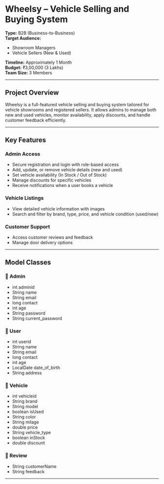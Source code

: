 # Wheelsy – Vehicle Selling and Buying System

**Type:** B2B (Business-to-Business)  
**Target Audience:**  
- Showroom Managers  
- Vehicle Sellers (New & Used)

**Timeline:** Approximately 1 Month  
**Budget:** ₹3,00,000 (3 Lakhs)  
**Team Size:** 3 Members  

---

## Project Overview

Wheelsy is a full-featured vehicle selling and buying system tailored for vehicle showrooms and registered sellers. It allows admins to manage both new and used vehicles, monitor availability, apply discounts, and handle customer feedback efficiently.

---

## Key Features

### Admin Access
- Secure registration and login with role-based access
- Add, update, or remove vehicle details (new and used)
- Set vehicle availability (In Stock / Out of Stock)
- Manage discounts for specific vehicles
- Receive notifications when a user books a vehicle

### Vehicle Listings
- View detailed vehicle information with images
- Search and filter by brand, type, price, and vehicle condition (used/new)

### Customer Support
- Access customer reviews and feedback
- Manage door delivery options

---

## Model Classes

### 🔹 Admin
- int adminid  
- String name  
- String email  
- long contact  
- int age  
- String password  
- String current_password  

### 🔹 User
- int userid  
- String name  
- String email  
- long contact  
- int age  
- LocalDate date_of_birth  
- String address  

### 🔹 Vehicle
- int vehicleid  
- String brand  
- String model  
- boolean isUsed  
- String color  
- String milage  
- double price  
- String vehicle_type  
- boolean inStock  
- double discount  

### 🔹 Review
- String customerName  
- String feedback  

---
